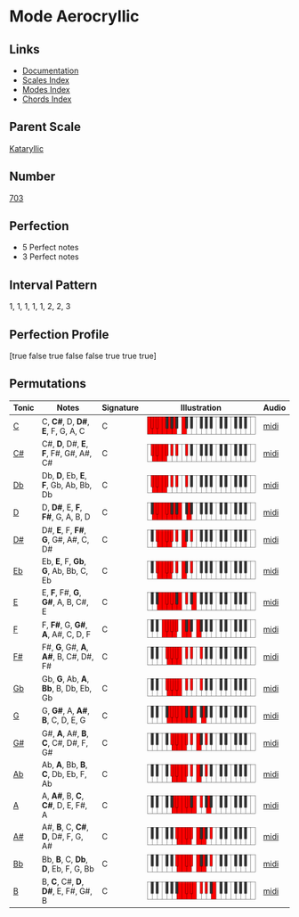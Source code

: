 # Mode Aerocryllic

## Links

- [Documentation](index.md)
- [Scales Index](Scales.md)
- [Modes Index](Modes.md)
- [Chords Index](Chords.md)

## Parent Scale

[Kataryllic](ScaleKataryllic.md)

## Number

[703](https://ianring.com/musictheory/scales/703)

## Perfection

- 5 Perfect notes
- 3 Perfect notes

## Interval Pattern

1, 1, 1, 1, 1, 2, 2, 3

## Perfection Profile

[true false true false false true true true]

## Permutations

| Tonic | Notes | Signature | Illustration | Audio |
|-------|-------|-----------|--------------|-------|
| [C](ModeCNaturalAerocryllic.md) | C, **C#**, D, **D#**, **E**, F, G, A, C | C | ![CNaturalAerocryllic](ModeCNaturalAerocryllic.png) | [midi](https://github.com/edipermadi/music/blob/main/docs/ModeCNaturalAerocryllic.mid?raw=true) |
| [C#](ModeCSharpAerocryllic.md) | C#, **D**, D#, **E**, **F**, F#, G#, A#, C# | C | ![CSharpAerocryllic](ModeCSharpAerocryllic.png) | [midi](https://github.com/edipermadi/music/blob/main/docs/ModeCSharpAerocryllic.mid?raw=true) |
| [Db](ModeDFlatAerocryllic.md) | Db, **D**, Eb, **E**, **F**, Gb, Ab, Bb, Db | C | ![DFlatAerocryllic](ModeDFlatAerocryllic.png) | [midi](https://github.com/edipermadi/music/blob/main/docs/ModeDFlatAerocryllic.mid?raw=true) |
| [D](ModeDNaturalAerocryllic.md) | D, **D#**, E, **F**, **F#**, G, A, B, D | C | ![DNaturalAerocryllic](ModeDNaturalAerocryllic.png) | [midi](https://github.com/edipermadi/music/blob/main/docs/ModeDNaturalAerocryllic.mid?raw=true) |
| [D#](ModeDSharpAerocryllic.md) | D#, **E**, F, **F#**, **G**, G#, A#, C, D# | C | ![DSharpAerocryllic](ModeDSharpAerocryllic.png) | [midi](https://github.com/edipermadi/music/blob/main/docs/ModeDSharpAerocryllic.mid?raw=true) |
| [Eb](ModeEFlatAerocryllic.md) | Eb, **E**, F, **Gb**, **G**, Ab, Bb, C, Eb | C | ![EFlatAerocryllic](ModeEFlatAerocryllic.png) | [midi](https://github.com/edipermadi/music/blob/main/docs/ModeEFlatAerocryllic.mid?raw=true) |
| [E](ModeENaturalAerocryllic.md) | E, **F**, F#, **G**, **G#**, A, B, C#, E | C | ![ENaturalAerocryllic](ModeENaturalAerocryllic.png) | [midi](https://github.com/edipermadi/music/blob/main/docs/ModeENaturalAerocryllic.mid?raw=true) |
| [F](ModeFNaturalAerocryllic.md) | F, **F#**, G, **G#**, **A**, A#, C, D, F | C | ![FNaturalAerocryllic](ModeFNaturalAerocryllic.png) | [midi](https://github.com/edipermadi/music/blob/main/docs/ModeFNaturalAerocryllic.mid?raw=true) |
| [F#](ModeFSharpAerocryllic.md) | F#, **G**, G#, **A**, **A#**, B, C#, D#, F# | C | ![FSharpAerocryllic](ModeFSharpAerocryllic.png) | [midi](https://github.com/edipermadi/music/blob/main/docs/ModeFSharpAerocryllic.mid?raw=true) |
| [Gb](ModeGFlatAerocryllic.md) | Gb, **G**, Ab, **A**, **Bb**, B, Db, Eb, Gb | C | ![GFlatAerocryllic](ModeGFlatAerocryllic.png) | [midi](https://github.com/edipermadi/music/blob/main/docs/ModeGFlatAerocryllic.mid?raw=true) |
| [G](ModeGNaturalAerocryllic.md) | G, **G#**, A, **A#**, **B**, C, D, E, G | C | ![GNaturalAerocryllic](ModeGNaturalAerocryllic.png) | [midi](https://github.com/edipermadi/music/blob/main/docs/ModeGNaturalAerocryllic.mid?raw=true) |
| [G#](ModeGSharpAerocryllic.md) | G#, **A**, A#, **B**, **C**, C#, D#, F, G# | C | ![GSharpAerocryllic](ModeGSharpAerocryllic.png) | [midi](https://github.com/edipermadi/music/blob/main/docs/ModeGSharpAerocryllic.mid?raw=true) |
| [Ab](ModeAFlatAerocryllic.md) | Ab, **A**, Bb, **B**, **C**, Db, Eb, F, Ab | C | ![AFlatAerocryllic](ModeAFlatAerocryllic.png) | [midi](https://github.com/edipermadi/music/blob/main/docs/ModeAFlatAerocryllic.mid?raw=true) |
| [A](ModeANaturalAerocryllic.md) | A, **A#**, B, **C**, **C#**, D, E, F#, A | C | ![ANaturalAerocryllic](ModeANaturalAerocryllic.png) | [midi](https://github.com/edipermadi/music/blob/main/docs/ModeANaturalAerocryllic.mid?raw=true) |
| [A#](ModeASharpAerocryllic.md) | A#, **B**, C, **C#**, **D**, D#, F, G, A# | C | ![ASharpAerocryllic](ModeASharpAerocryllic.png) | [midi](https://github.com/edipermadi/music/blob/main/docs/ModeASharpAerocryllic.mid?raw=true) |
| [Bb](ModeBFlatAerocryllic.md) | Bb, **B**, C, **Db**, **D**, Eb, F, G, Bb | C | ![BFlatAerocryllic](ModeBFlatAerocryllic.png) | [midi](https://github.com/edipermadi/music/blob/main/docs/ModeBFlatAerocryllic.mid?raw=true) |
| [B](ModeBNaturalAerocryllic.md) | B, **C**, C#, **D**, **D#**, E, F#, G#, B | C | ![BNaturalAerocryllic](ModeBNaturalAerocryllic.png) | [midi](https://github.com/edipermadi/music/blob/main/docs/ModeBNaturalAerocryllic.mid?raw=true) |
